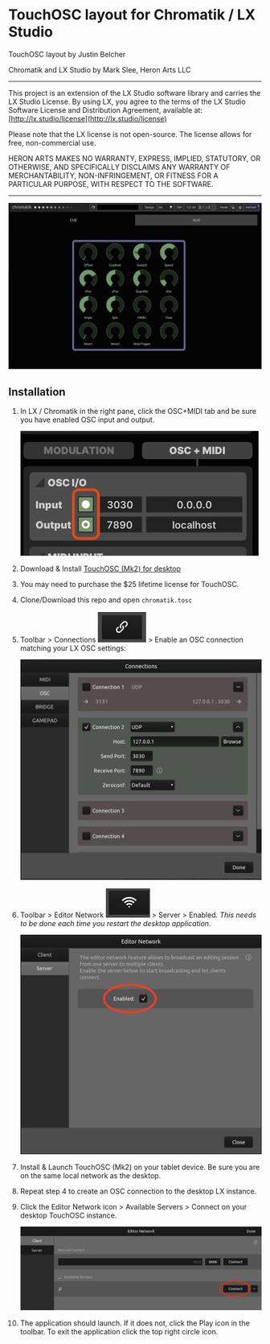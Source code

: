 # TouchOSC layout for Chromatik / LX Studio

TouchOSC layout by Justin Belcher

Chromatik and LX Studio by Mark Slee, Heron Arts LLC

---

This project is an extension of the LX Studio software library and carries the LX Studio License. By using LX, you agree to the terms of the LX Studio Software License and Distribution Agreement, available at: [http://lx.studio/license](http://lx.studio/license)

Please note that the LX license is not open-source. The license allows for free, non-commercial use.

HERON ARTS MAKES NO WARRANTY, EXPRESS, IMPLIED, STATUTORY, OR OTHERWISE, AND SPECIFICALLY DISCLAIMS ANY WARRANTY OF MERCHANTABILITY, NON-INFRINGEMENT, OR FITNESS FOR A PARTICULAR PURPOSE, WITH RESPECT TO THE SOFTWARE.

---

![Layout](assets/setup/layout_mft.png)

## Installation

1. In LX / Chromatik in the right pane, click the OSC+MIDI tab and be sure you have enabled OSC input and output. 

    ![LX OSC Enable](assets/setup/lx_osc_enable.png)

2. Download & Install [TouchOSC (Mk2) for desktop](https://hexler.net/touchosc#get)

3. You may need to purchase the $25 lifetime license for TouchOSC.

4. Clone/Download this repo and open `chromatik.tosc`

5. Toolbar > Connections ![Connections Icon](assets/setup/connections_icon.png) > Enable an OSC connection matching your LX OSC settings:

   ![Connections](assets/setup/connections.png)

6. Toolbar > Editor Network ![Editor Network Icon](assets/setup/editor_network_icon.png) > Server > Enabled.  *This needs to be done each time you restart the desktop application.*

    ![Editor Network](assets/setup/editor_network.png)

7. Install & Launch TouchOSC (Mk2) on your tablet device.  Be sure you are on the same local network as the desktop.

8. Repeat step 4 to create an OSC connection to the desktop LX instance.

9. Click the Editor Network icon > Available Servers > Connect on your desktop TouchOSC instance.

    ![Client Connect](assets/setup/mobile_client_connect.png)

10. The application should launch.  If it does not, click the Play icon in the toolbar.  To exit the application click the top right circle icon.


